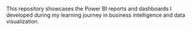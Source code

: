 This repository showcases the Power BI reports and dashboards I developed during my learning journey in business intelligence and data visualization.
